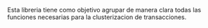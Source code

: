 Esta libreria tiene como objetivo agrupar de manera clara todas las funciones necesarias para la clusterizacion de transacciones.
